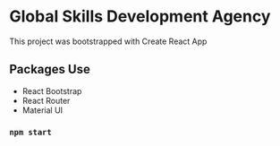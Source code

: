 # Global Skills Development Agency

This project was bootstrapped with Create React App

## Packages Use

* React Bootstrap
* React Router
* Material UI

### `npm start`

